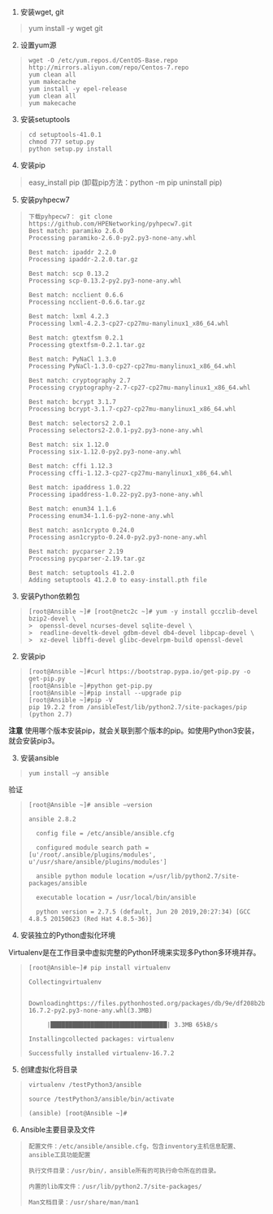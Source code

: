 1. 安装wget, git
> yum install -y wget git
2. 设置yum源
>```
> wget -O /etc/yum.repos.d/CentOS-Base.repo http://mirrors.aliyun.com/repo/Centos-7.repo
> yum clean all
> yum makecache
> yum install -y epel-release
> yum clean all
> yum makecache

3. 安装setuptools
>```
> cd setuptools-41.0.1
> chmod 777 setup.py
> python setup.py install

4. 安装pip
> easy_install pip
> (卸载pip方法：python -m pip uninstall pip)

5. 安装pyhpecw7
>```
> 下载pyhpecw7： git clone https://github.com/HPENetworking/pyhpecw7.git
> Best match: paramiko 2.6.0
> Processing paramiko-2.6.0-py2.py3-none-any.whl
> 
> Best match: ipaddr 2.2.0
> Processing ipaddr-2.2.0.tar.gz
> 
> Best match: scp 0.13.2
> Processing scp-0.13.2-py2.py3-none-any.whl
> 
> Best match: ncclient 0.6.6
> Processing ncclient-0.6.6.tar.gz
> 
> Best match: lxml 4.2.3
> Processing lxml-4.2.3-cp27-cp27mu-manylinux1_x86_64.whl
> 
> Best match: gtextfsm 0.2.1
> Processing gtextfsm-0.2.1.tar.gz
> 
> Best match: PyNaCl 1.3.0
> Processing PyNaCl-1.3.0-cp27-cp27mu-manylinux1_x86_64.whl
> 
> Best match: cryptography 2.7
> Processing cryptography-2.7-cp27-cp27mu-manylinux1_x86_64.whl
> 
> Best match: bcrypt 3.1.7
> Processing bcrypt-3.1.7-cp27-cp27mu-manylinux1_x86_64.whl
> 
> Best match: selectors2 2.0.1
> Processing selectors2-2.0.1-py2.py3-none-any.whl
> 
> Best match: six 1.12.0
> Processing six-1.12.0-py2.py3-none-any.whl
> 
> Best match: cffi 1.12.3
> Processing cffi-1.12.3-cp27-cp27mu-manylinux1_x86_64.whl
> 
> Best match: ipaddress 1.0.22
> Processing ipaddress-1.0.22-py2.py3-none-any.whl
> 
> Best match: enum34 1.1.6
> Processing enum34-1.1.6-py2-none-any.whl
> 
> Best match: asn1crypto 0.24.0
> Processing asn1crypto-0.24.0-py2.py3-none-any.whl
> 
> Best match: pycparser 2.19
> Processing pycparser-2.19.tar.gz
> 
> Best match: setuptools 41.2.0
> Adding setuptools 41.2.0 to easy-install.pth file




3. 安装Python依赖包
>```
>[root@Ansible ~]# [root@netc2c ~]# yum -y install gcczlib-devel bzip2-devel \
> >  openssl-devel ncurses-devel sqlite-devel \
> >  readline-develtk-devel gdbm-devel db4-devel libpcap-devel \
> >  xz-devel libffi-devel glibc-develrpm-build openssl-devel
>```

2. 安装pip
>```
> [root@Ansible ~]#curl https://bootstrap.pypa.io/get-pip.py -o get-pip.py
> [root@Ansible ~]#python get-pip.py
> [root@Ansible ~]#pip install --upgrade pip
> [root@Ansible ~]#pip -V
> pip 19.2.2 from /ansibleTest/lib/python2.7/site-packages/pip (python 2.7)
**注意** 使用哪个版本安装pip，就会关联到那个版本的pip。如使用Python3安装，就会安装pip3。


3. 安装ansible
>```
>yum install –y ansible
验证
>```
> [root@Ansible ~]# ansible –version
> 
> ansible 2.8.2
> 
>   config file = /etc/ansible/ansible.cfg
> 
>   configured module search path =[u'/root/.ansible/plugins/modules', u'/usr/share/ansible/plugins/modules']
> 
>   ansible python module location =/usr/lib/python2.7/site-packages/ansible
> 
>   executable location = /usr/local/bin/ansible
> 
>   python version = 2.7.5 (default, Jun 20 2019,20:27:34) [GCC 4.8.5 20150623 (Red Hat 4.8.5-36)]
> 
 

4. 安装独立的Python虚拟化环境

Virtualenv是在工作目录中虚拟完整的Python环境来实现多Python多环境并存。
>```
> [root@Ansible~]# pip install virtualenv
> 
> Collectingvirtualenv
> 
>   Downloadinghttps://files.pythonhosted.org/packages/db/9e/df208b2baad146fe3fbe750eacadd6e49bcf2f2c3c1117b7192a7b28aec4/virtualenv-16.7.2-py2.py3-none-any.whl(3.3MB)
> 
>      |████████████████████████████████| 3.3MB 65kB/s
> 
> Installingcollected packages: virtualenv
> 
> Successfully installed virtualenv-16.7.2

 

5. 创建虚拟化将目录
>```
> virtualenv /testPython3/ansible
> 
> source /testPython3/ansible/bin/activate
> 
> (ansible) [root@Ansible ~]#
 

6. Ansible主要目录及文件
>```
> 配置文件：/etc/ansible/ansible.cfg，包含inventory主机信息配置、ansible工具功能配置
> 
> 执行文件目录：/usr/bin/，ansible所有的可执行命令所在的目录。
> 
> 内置的lib库文件：/usr/lib/python2.7/site-packages/
> 
> Man文档目录：/usr/share/man/man1